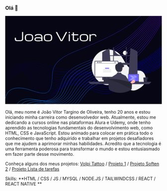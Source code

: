 ### Olá 👋

![Estou iniciando em programação](https://raw.githubusercontent.com/LIGHTCLYDE/banner/e292f258b6c3c80163fefdd3badcfaecaff11ac8/Apresenta%C3%A7%C3%A3o%20de%20Arquitetura%20Tecnologia%20Moderna%20Preto%20Azul.png)

Olá, meu nome é João Vitor Targino de Oliveira, tenho 20 anos e estou iniciando minha carreira como desenvolvedor web. Atualmente, estou me dedicando a cursos online nas plataformas Alura e Udemy, onde tenho aprendido as tecnologias fundamentais do desenvolvimento web, como HTML, CSS e JavaScript.
Estou animado para colocar em prática todo o conhecimento que tenho adquirido e trabalhar em projetos desafiadores que me ajudem a aprimorar minhas habilidades. Acredito que a tecnologia é uma ferramenta poderosa para transformar o mundo e estou entusiasmado em fazer parte desse movimento.

Conheça alguns dos meus projetos:
[Volpi Tattoo](https://joaovitor-web-developer.github.io/Volpi-Tattoo/) / 
[Projeto 1](https://joaovitor-web-developer.github.io/Projeto_1/) / 
[Projeto Soften 2](https://joaovitor-web-developer.github.io/ProjetoSoftenFront_2/) /
[Projeto Lista de tarefas](https://joaovitor-web-developer.github.io/Lista-de-tarefas/)

Skills: **HTML / CSS / JS / MYSQL / NODE.JS / TAILWINDCSS / REACT / REACT NATIVE **




